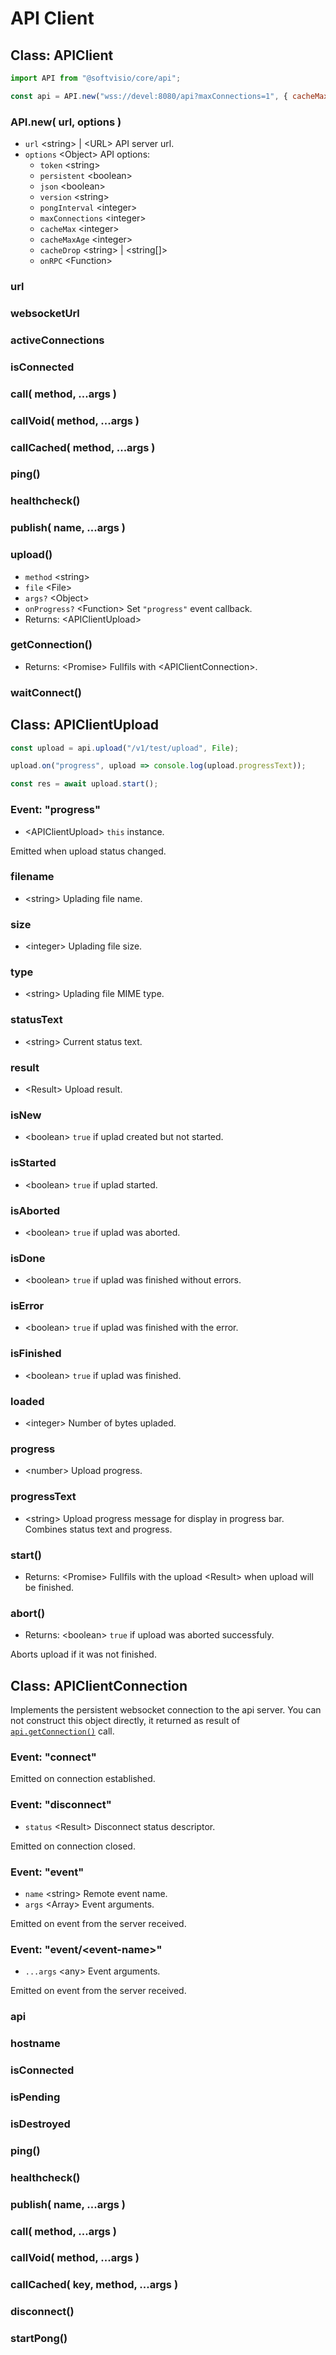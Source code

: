 # API Client

## Class: APIClient

```javascript
import API from "@softvisio/core/api";

const api = API.new("wss://devel:8080/api?maxConnections=1", { cacheMax: 1000 });
```

### API.new( url, options )

-   `url` <string\> | <URL\> API server url.
-   `options` <Object\> API options:
    -   `token` <string\>
    -   `persistent` <boolean\>
    -   `json` <boolean\>
    -   `version` <string\>
    -   `pongInterval` <integer\>
    -   `maxConnections` <integer\>
    -   `cacheMax` <integer\>
    -   `cacheMaxAge` <integer\>
    -   `cacheDrop` <string\> | <string[]\>
    -   `onRPC` <Function\>

### url

### websocketUrl

### activeConnections

### isConnected

### call( method, ...args )

### callVoid( method, ...args )

### callCached( method, ...args )

### ping()

### healthcheck()

### publish( name, ...args )

### upload()

-   `method` <string\>
-   `file` <File\>
-   `args?` <Object\>
-   `onProgress?` <Function\> Set `"progress"` event callback.
-   Returns: <APIClientUpload\>

### getConnection()

-   Returns: <Promise\> Fullfils with <APIClientConnection\>.

### waitConnect()

## Class: APIClientUpload

```javascript
const upload = api.upload("/v1/test/upload", File);

upload.on("progress", upload => console.log(upload.progressText));

const res = await upload.start();
```

### Event: "progress"

-   <APIClientUpload\> `this` instance.

Emitted when upload status changed.

### filename

-   <string\> Uplading file name.

### size

-   <integer\> Uplading file size.

### type

-   <string\> Uplading file MIME type.

### statusText

-   <string\> Current status text.

### result

-   <Result\> Upload result.

### isNew

-   <boolean\> `true` if uplad created but not started.

### isStarted

-   <boolean\> `true` if uplad started.

### isAborted

-   <boolean\> `true` if uplad was aborted.

### isDone

-   <boolean\> `true` if uplad was finished without errors.

### isError

-   <boolean\> `true` if uplad was finished with the error.

### isFinished

-   <boolean\> `true` if uplad was finished.

### loaded

-   <integer\> Number of bytes upladed.

### progress

-   <number\> Upload progress.

### progressText

-   <string\> Upload progress message for display in progress bar. Combines status text and progress.

### start()

-   Returns: <Promise\> Fullfils with the upload <Result\> when upload will be finished.

### abort()

-   Returns: <boolean\> `true` if upload was aborted successfuly.

Aborts upload if it was not finished.

## Class: APIClientConnection

Implements the persistent websocket connection to the api server. You can not construct this object directly, it returned as result of [`api.getConnection()`](#getconnection) call.

### Event: "connect"

Emitted on connection established.

### Event: "disconnect"

-   `status` <Result\> Disconnect status descriptor.

Emitted on connection closed.

### Event: "event"

-   `name` <string\> Remote event name.
-   `args` <Array\> Event arguments.

Emitted on event from the server received.

### Event: "event/<event-name\>"

-   `...args` <any\> Event arguments.

Emitted on event from the server received.

### api

### hostname

### isConnected

### isPending

### isDestroyed

### ping()

### healthcheck()

### publish( name, ...args )

### call( method, ...args )

### callVoid( method, ...args )

### callCached( key, method, ...args )

### disconnect()

### startPong()
